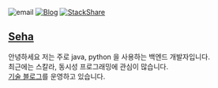 ![email](https://img.shields.io/badge/Email-sehajyang@gmail.com-red.svg)
[![Blog](https://img.shields.io/badge/Blog-sehajyang.github.io-yellowgreen.svg?style=flat)](https://sehajyang.github.io/) 
[![StackShare](https://img.shields.io/badge/Tech-StackShare-lightgray.svg?style=flat)](https://stackshare.io/sehajyang/my-stack)

## [Seha](https://about.me/sehajyang)

안녕하세요 저는 주로 java, python 을 사용하는 백엔드 개발자입니다.  
최근에는 스칼라, 동시성 프로그래밍에 관심이 많습니다.  
[기술 블로그](https://sehajyang.github.io/)를 운영하고 있습니다.
